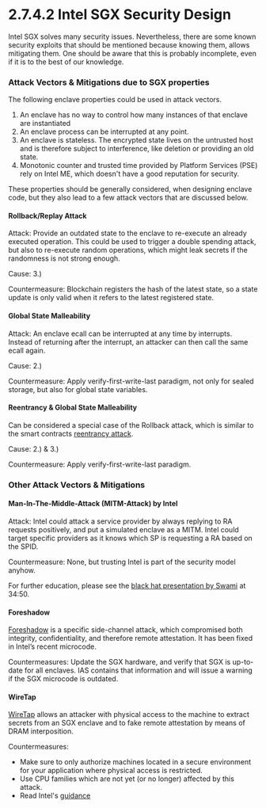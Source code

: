 # 2.7.4.2 Intel SGX Security Design

Intel SGX solves many security issues. Nevertheless, there are some known security exploits that should be mentioned because knowing them, allows mitigating them. One should be aware that this is probably incomplete, even if it is to the best of our knowledge.

### **Attack Vectors & Mitigations due to SGX properties**

The following enclave properties could be used in attack vectors.

1. An enclave has no way to control how many instances of that enclave are instantiated
2. An enclave process can be interrupted at any point.
3. An enclave is stateless. The encrypted state lives on the untrusted host and is therefore subject to interference, like deletion or providing an old state.
4. Monotonic counter and trusted time provided by Platform Services (PSE) rely on Intel ME, which doesn't have a good reputation for security.

These properties should be generally considered, when designing enclave code, but they also lead to a few attack vectors that are discussed below.

#### **Rollback/Replay Attack**

Attack: Provide an outdated state to the enclave to re-execute an already executed operation. This could be used to trigger a double spending attack, but also to re-execute random operations, which might leak secrets if the randomness is not strong enough.

Cause: 3.)

Countermeasure: Blockchain registers the hash of the latest state, so a state update is only valid when it refers to the latest registered state.

#### **Global State Malleability**

Attack: An enclave ecall can be interrupted at any time by interrupts. Instead of returning after the interrupt, an attacker can then call the same ecall again.

Cause: 2.)

Countermeasure: Apply verify-first-write-last paradigm, not only for sealed storage, but also for global state variables.

#### **Reentrancy & Global State Malleability**

Can be considered a special case of the Rollback attack, which is similar to the smart contracts [reentrancy attack](https://medium.com/@gus\_tavo\_guim/reentrancy-attack-on-smart-contracts-how-to-identify-the-exploitable-and-an-example-of-an-attack-4470a2d8dfe4).

Cause: 2.) & 3.)

Countermeasure: Apply verify-first-write-last paradigm.



### **Other Attack Vectors & Mitigations**

#### Man-In-The-Middle-Attack (MITM-Attack) by Intel

Attack: Intel could attack a service provider by always replying to RA requests positively, and put a simulated enclave as a MITM. Intel could target specific providers as it knows which SP is requesting a RA based on the SPID.

Countermeasure: None, but trusting Intel is part of the security model anyhow.

For further education, please see the [black hat presentation by Swami](https://youtu.be/0ZxBO3vLB-A) at 34:50.

#### Foreshadow

[Foreshadow](https://en.wikipedia.org/wiki/Foreshadow) is a specific side-channel attack, which compromised both integrity, confidentiality, and therefore remote attestation. It has been fixed in Intel’s recent microcode.

Countermeasures: Update the SGX hardware, and verify that SGX is up-to-date for all enclaves. IAS contains that information and will issue a warning if the SGX microcode is outdated.

#### WireTap

[WireTap](https://wiretap.fail/) allows an attacker with physical access to the machine to extract secrets from an SGX enclave and to fake remote attestation by means of DRAM interposition. 

Countermeasures: 
* Make sure to only authorize machines located in a secure environment for your application where physical access is restricted.
* Use CPU families which are not yet (or no longer) affected by this attack.
* Read Intel's [guidance](https://www.intel.com/content/www/us/en/developer/articles/news/more-information-encrypted-memory-frameworks.html)
